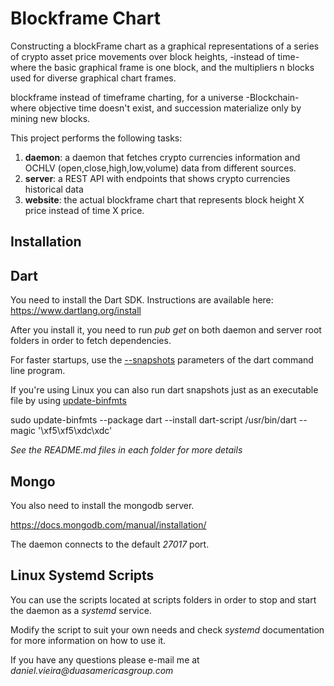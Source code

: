 
# Blockframe Chart

Constructing a blockFrame chart as a graphical representations of a series of crypto asset price movements over block heights, -instead of time- where the basic graphical frame is one block, and the multipliers n blocks used for diverse graphical chart frames.

blockframe instead of timeframe charting, for a universe -Blockchain- where objective time doesn't exist, and succession materialize only by mining new blocks.

This project performs the following tasks:

1. **daemon**: a daemon that fetches crypto currencies information and OCHLV (open,close,high,low,volume) data from different sources.
2. **server**: a REST API with endpoints that shows crypto currencies historical data
3. **website**: the actual blockframe chart that represents block height X price instead of time X price.

Installation
------------

Dart
----

You need to install the Dart SDK. Instructions are available here: https://www.dartlang.org/install

After you install it, you need to run _pub get_ on both daemon and server root folders in order to fetch dependencies. 

For faster startups, use the [--snapshots](https://www.dartlang.org/dart-vm/tools/dart-vm#snapshot-option) parameters of the dart command line program.

If you're using Linux you can also run dart snapshots just as an executable file by using [update-binfmts]() 

sudo update-binfmts --package dart --install dart-script /usr/bin/dart --magic '\xf5\xf5\xdc\xdc'

_See the README.md files in each folder for more details_

Mongo
-----

You also need to install the mongodb server.

https://docs.mongodb.com/manual/installation/

The daemon connects to the default _27017_ port.

Linux Systemd Scripts
---------------------

You can use the scripts located at scripts folders in order to stop and start the daemon as a _systemd_ service.

Modify the script to suit your own needs and check _systemd_ documentation for more information on how to use it.

If you have any questions please e-mail me at _daniel.vieira@duasamericasgroup.com_ 